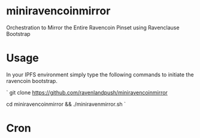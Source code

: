 # miniravencoinmirror
Orchestration to Mirror the Entire Ravencoin Pinset using Ravenclause Bootstrap

# Usage

In your IPFS environment simply type the following commands to initiate the ravencoin bootstrap. 

` git clone https://github.com/ravenlandpush/miniravencoinmirror

cd miniravencoinmirror && ./miniravenmirror.sh `

# Cron


